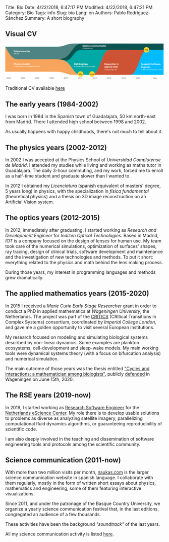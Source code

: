 Title: Bio
Date: 4/22/2018, 6:47:17 PM
Modified: 4/22/2018, 6:47:21 PM
Category: Bio
Tags: info
Slug: bio
Lang: en
Authors: Pablo Rodríguez-Sánchez
Summary: A short biography

## Visual CV
![visual_cv](../images/visual_cv.png)

Traditional CV available [here](../pdfs/CV.pdf)

## The early years (1984-2002)
I was born in 1984 in the Spanish town of Guadalajara, 50 km north-east from Madrid. There I attended high school between 1998 and 2002.

As usually happens with happy childhoods, there's not much to tell about it.

## The physics years (2002-2012)
In 2002 I was accepted at the Physics School of _Universidad Complutense de Madrid_. I attended my studies while living and working as maths tutor in Guadalajara. The daily 3-hour commuting, and my work, forced me to enroll as a half-time student and graduate slower than I wanted to.

In 2012 I obtained my _Licenciatura_ (spanish equivalent of masters' degree, 5 years long) in physics, with the specialization in _física fundamental_ (theoretical physics) and a thesis on 3D image reconstruction on an Artificial Vision system.


## The optics years (2012-2015)
In 2012, immediately after graduating, I started working as _Research and Development Engineer_ for _Indizen Optical Technologies_. Based in Madrid, _IOT_ is a company focused on the design of lenses for human use. My team took care of the numerical simulations, optimization of surfaces' shapes, ray tracing, design of clinical trials, software development and maintenance and the investigation of new technologies and methods. To put it short: everything related to the physics and math behind the lens making process.

During those years, my interest in programming languages and methods grew dramatically.


## The applied mathematics years (2015-2020)
In 2015 I received a _Marie Curie Early Stage Researcher_ grant in order to conduct a PhD in applied mathematics at _Wageningen University_, the Netherlands. The project was part of the [CRITICS](http://www.criticsitn.eu/wp/) (CRItical Transitions In Complex Systems) consortium, coordinated by _Imperial College London_, and gave me a golden opportunity to visit several European institutions.

My research focused on modeling and simulating biological systems described by non-linear dynamics. Some examples are plankton ecosystems, cell-development and sleep-wake models.  My main working tools were dynamical systems theory (with a focus on bifurcation analysis) and numerical simulation.

The main outcome of those years was the thesis entitled ["Cycles and interactions: a mathematician among biologists"](https://doi.org/10.18174/520571), publicly [defended](https://weblectures.wur.nl/P2G/Player/Player.aspx?id=cO4PsN) in Wageningen on June 15th, 2020.

## The RSE years (2019-now)
In 2019, I started working as [Research Software Engineer](https://en.wikipedia.org/wiki/Research_software_engineering) for the [Netherlands eScience Center](https://www.esciencecenter.nl/). My role there is to develop usable solutions to problems as diverse as analyzing satellite imagery, parallelizing computational fluid dynamics algorithms, or guaranteeing reproducibility of scientific code.

I am also deeply involved in the teaching and dissemination of software engineering tools and protocols among the scientific community.

## Science communication (2011-now)
With more than two million visits per month, [naukas.com](http://naukas.com/) is the larger science communication website in spanish language. I collaborate with them regularly, mostly in the form of written short essays about physics, mathematics and engineering, some of them featuring interactive visualizations.

Since 2011, and under the patronage of the Basque Country University, we organize a yearly science communication festival that, in the last editions, congregated an audience of a few thousands.

These activities have been the background _"soundtrack"_ of the last years.

All my science communication activity is listed [here]({filename}/pages/sci-comm-en.md).
